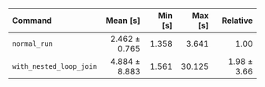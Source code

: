 | Command | Mean [s] | Min [s] | Max [s] | Relative |
|:---|---:|---:|---:|---:|
| `normal_run` | 2.462 ± 0.765 | 1.358 | 3.641 | 1.00 |
| `with_nested_loop_join` | 4.884 ± 8.883 | 1.561 | 30.125 | 1.98 ± 3.66 |
